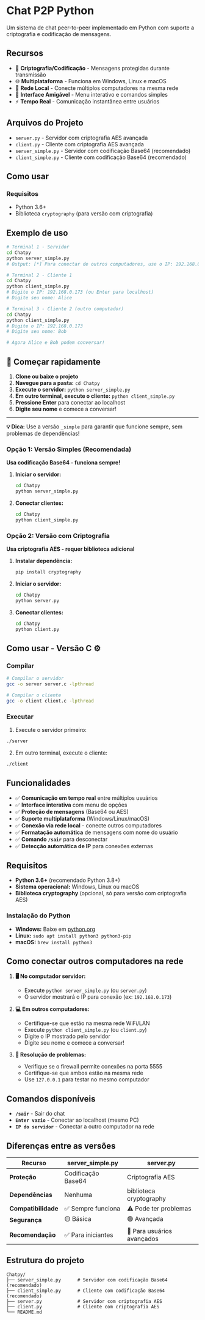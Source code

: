 # Chat P2P Python

Um sistema de chat peer-to-peer implementado em Python com suporte a criptografia e codificação de mensagens.

## Recursos

- 🔐 **Criptografia/Codificação** - Mensagens protegidas durante transmissão
- 🌐 **Multiplataforma** - Funciona em Windows, Linux e macOS
- 📡 **Rede Local** - Conecte múltiplos computadores na mesma rede
- 💬 **Interface Amigável** - Menu interativo e comandos simples
- ⚡ **Tempo Real** - Comunicação instantânea entre usuários


## Arquivos do Projeto

- `server.py` - Servidor com criptografia AES avançada
- `client.py` - Cliente com criptografia AES avançada  
- `server_simple.py` - Servidor com codificação Base64 (recomendado)
- `client_simple.py` - Cliente com codificação Base64 (recomendado)

## Como usar

### Requisitos
- Python 3.6+
- Biblioteca `cryptography` (para versão com criptografia)

## Exemplo de uso

```bash
# Terminal 1 - Servidor
cd Chatpy
python server_simple.py
# Output: [*] Para conectar de outros computadores, use o IP: 192.168.0.173

# Terminal 2 - Cliente 1
cd Chatpy
python client_simple.py
# Digite o IP: 192.168.0.173 (ou Enter para localhost)
# Digite seu nome: Alice

# Terminal 3 - Cliente 2 (outro computador)
cd Chatpy
python client_simple.py
# Digite o IP: 192.168.0.173
# Digite seu nome: Bob

# Agora Alice e Bob podem conversar!
```

## 🚀 Começar rapidamente

1. **Clone ou baixe o projeto**
2. **Navegue para a pasta:** `cd Chatpy`
3. **Execute o servidor:** `python server_simple.py`
4. **Em outro terminal, execute o cliente:** `python client_simple.py`
5. **Pressione Enter** para conectar ao localhost
6. **Digite seu nome** e comece a conversar!

---

**💡 Dica:** Use a versão `_simple` para garantir que funcione sempre, sem problemas de dependências!

### Opção 1: Versão Simples (Recomendada)
**Usa codificação Base64 - funciona sempre!**

1. **Iniciar o servidor:**
   ```bash
   cd Chatpy
   python server_simple.py
   ```

2. **Conectar clientes:**
   ```bash
   cd Chatpy
   python client_simple.py
   ```

### Opção 2: Versão com Criptografia
**Usa criptografia AES - requer biblioteca adicional**

1. **Instalar dependência:**
   ```bash
   pip install cryptography
   ```

2. **Iniciar o servidor:**
   ```bash
   cd Chatpy
   python server.py
   ```

3. **Conectar clientes:**
   ```bash
   cd Chatpy
   python client.py
   ```

## Como usar - Versão C ⚙️

### Compilar
```bash
# Compilar o servidor
gcc -o server server.c -lpthread

# Compilar o cliente
gcc -o client client.c -lpthread
```

### Executar
1. Execute o servidor primeiro:
```bash
./server
```

2. Em outro terminal, execute o cliente:
```bash
./client
```

## Funcionalidades

- ✅ **Comunicação em tempo real** entre múltiplos usuários
- ✅ **Interface interativa** com menu de opções
- ✅ **Proteção de mensagens** (Base64 ou AES)
- ✅ **Suporte multiplataforma** (Windows/Linux/macOS)
- ✅ **Conexão via rede local** - conecte outros computadores
- ✅ **Formatação automática** de mensagens com nome do usuário
- ✅ **Comando `/sair`** para desconectar
- ✅ **Detecção automática de IP** para conexões externas

## Requisitos

- **Python 3.6+** (recomendado Python 3.8+)
- **Sistema operacional:** Windows, Linux ou macOS
- **Biblioteca cryptography** (opcional, só para versão com criptografia AES)

### Instalação do Python
- **Windows:** Baixe em [python.org](https://python.org/downloads/)
- **Linux:** `sudo apt install python3 python3-pip`
- **macOS:** `brew install python3`

## Como conectar outros computadores na rede

1. **🖥️ No computador servidor:**
   - Execute `python server_simple.py` (ou `server.py`)
   - O servidor mostrará o IP para conexão (ex: `192.168.0.173`)

2. **💻 Em outros computadores:**
   - Certifique-se que estão na mesma rede WiFi/LAN
   - Execute `python client_simple.py` (ou `client.py`)
   - Digite o IP mostrado pelo servidor
   - Digite seu nome e comece a conversar!

3. **🔧 Resolução de problemas:**
   - Verifique se o firewall permite conexões na porta 5555
   - Certifique-se que ambos estão na mesma rede
   - Use `127.0.0.1` para testar no mesmo computador

## Comandos disponíveis

- **`/sair`** - Sair do chat
- **`Enter vazio`** - Conectar ao localhost (mesmo PC)
- **`IP do servidor`** - Conectar a outro computador na rede

## Diferenças entre as versões

| Recurso | server_simple.py | server.py |
|---------|------------------|-----------|
| **Proteção** | Codificação Base64 | Criptografia AES |
| **Dependências** | Nenhuma | biblioteca cryptography |
| **Compatibilidade** | ✅ Sempre funciona | ⚠️ Pode ter problemas |
| **Segurança** | 🟡 Básica | 🟢 Avançada |
| **Recomendação** | ✅ Para iniciantes | 🔧 Para usuários avançados |

## Estrutura do projeto

```
Chatpy/
├── server_simple.py      # Servidor com codificação Base64 (recomendado)
├── client_simple.py      # Cliente com codificação Base64 (recomendado)
├── server.py             # Servidor com criptografia AES
├── client.py             # Cliente com criptografia AES
└── README.md
```
